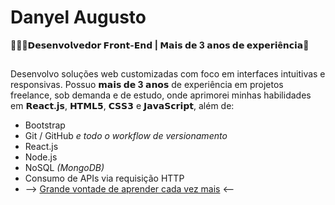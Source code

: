 #  Danyel Augusto

👨🏻‍💻**𝗗𝗲𝘀𝗲𝗻𝘃𝗼𝗹𝘃𝗲𝗱𝗼𝗿 𝗙𝗿𝗼𝗻𝘁-𝗘𝗻𝗱 | 𝗠𝗮𝗶𝘀 𝗱𝗲 3 𝗮𝗻𝗼𝘀 𝗱𝗲 𝗲𝘅𝗽𝗲𝗿𝗶ê𝗻𝗰𝗶𝗮**🚀

##

 Desenvolvo soluções web customizadas com foco em interfaces intuitivas e responsivas. Possuo **𝗺𝗮𝗶𝘀 𝗱𝗲 3 𝗮𝗻𝗼𝘀** de experiência em projetos freelance, sob demanda e de estudo, onde aprimorei minhas habilidades em **𝗥𝗲𝗮𝗰𝘁.𝗷𝘀**, **𝗛𝗧𝗠𝗟𝟱**, **𝗖𝗦𝗦𝟯** e **𝗝𝗮𝘃𝗮𝗦𝗰𝗿𝗶𝗽𝘁**, além de:

 * Bootstrap
 * Git / GitHub *e todo o workflow de versionamento*
 * React.js
 * Node.js
 * NoSQL <i>(MongoDB)</i>
 * Consumo de APIs via requisição HTTP
 * --> <ins>Grande vontade de aprender cada vez mais</ins> <--

